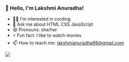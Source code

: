 ###  👋 Hello, I'm Lakshmi Anuradha!

<!-- - 🌱 I’m currently studying at University of Sri Jayawardenepura -->
- 👩‍💻 I'm interested in cording
- 💬 Ask me about HTML CSS JavaScript 
- 😄 Pronouns: she/her
- ⚡ Fun fact: I like to watch movies
- 📫 How to reach me: lakshmianuradha98@gmail.com
<!-- -  - 🔭 I’m currently working on ...
-  - 🤔 I’m looking for help with ... 
-  - 📫 How to reach me: ... 
-  - 👯 I’m looking to collaborate on front-End Development -->
<img src="https://github-readme-stats.vercel.app/api?username=bklanuradha&&show_icons=true&title_color=ffffff&icon_color=bb2acf&text_color=daf7dc&bg_color=151515">

